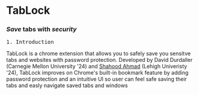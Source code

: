 # TabLock
### ***Save*** tabs with ***security***
<pre>
1. Introduction
</pre>

TabLock is a chrome extension that allows you to safely save you sensitve tabs and websites with password protection. Developed by David Durdaller (Carnegie Mellon University '24) and [Shahood Ahmad][1] (Lehigh Univeristy '24), TabLock improves on Chrome's built-in bookmark feature by adding password protection and an intuitive UI so user can feel safe saving their tabs and easly navigate saved tabs and windows 



[1]: https://www.linkedin.com/in/shahood-ahmad/